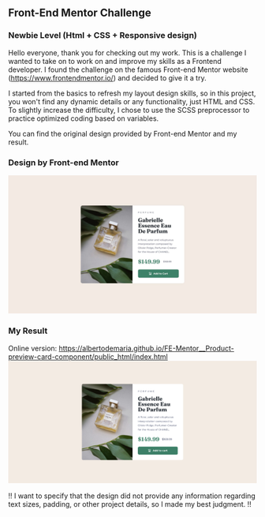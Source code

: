 ## Front-End Mentor Challenge
### Newbie Level (Html + CSS + Responsive design)

Hello everyone, thank you for checking out my work. This is a challenge I wanted to take on to work on and improve my skills as a Frontend developer. I found the challenge on the famous Front-end Mentor website (https://www.frontendmentor.io/) and decided to give it a try.

I started from the basics to refresh my layout design skills, so in this project, you won't find any dynamic details or any functionality, just HTML and CSS. To slightly increase the difficulty, I chose to use the SCSS preprocessor to practice optimized coding based on variables.

You can find the original design provided by Front-end Mentor and my result.

### Design by Front-end Mentor
![Design by Front-end Mentor.](/design/desktop-design.jpg)

### My Result
Online version: https://albertodemaria.github.io/FE-Mentor__Product-preview-card-component/public_html/index.html
![My result.](/design/result/Final.png)


!! I want to specify that the design did not provide any information regarding text sizes, padding, or other project details, so I made my best judgment. !!